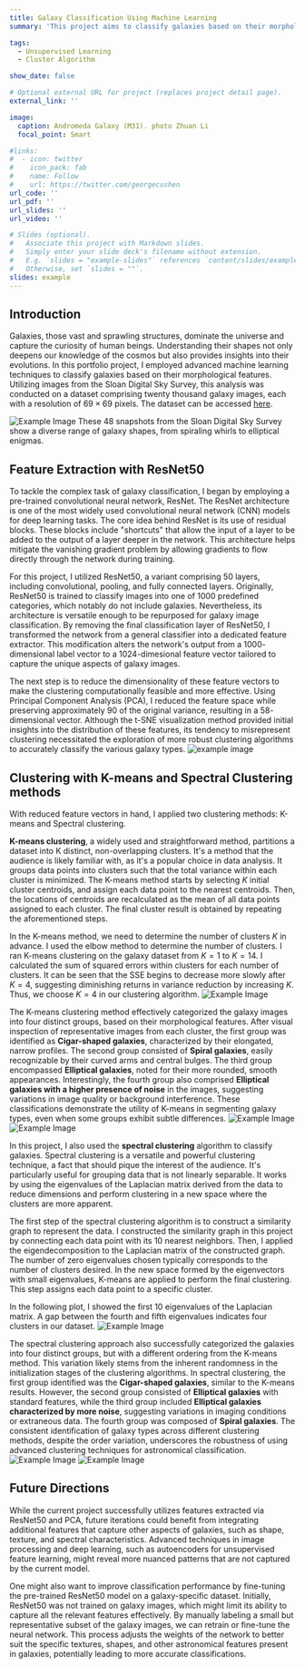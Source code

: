 ```yaml
---
title: Galaxy Classification Using Machine Learning
summary: 'This project aims to classify galaxies based on their morphologies using advanced machine learning techniques. In this project, ResNet50 is adapted for feature extraction, and K-means and spectral clustering were utilized to categorize galaxy images into four types: Cigar-shaped, Spiral, and two groups of Elliptical galaxies, one of which exhibited more noise. The analysis demonstrated the effectiveness of these techniques in distinguishing subtle differences in galaxy structures. '

tags:
  - Unsupervised Learning
  - Cluster Algorithm

show_date: false

# Optional external URL for project (replaces project detail page).
external_link: ''

image:
  caption: Andromeda Galaxy (M31). photo Zhuan Li
  focal_point: Smart

#links:
#  - icon: twitter
#    icon_pack: fab
#    name: Follow
#    url: https://twitter.com/georgecushen
url_code: ''
url_pdf: ''
url_slides: ''
url_video: ''

# Slides (optional).
#   Associate this project with Markdown slides.
#   Simply enter your slide deck's filename without extension.
#   E.g. `slides = "example-slides"` references `content/slides/example-slides.md`.
#   Otherwise, set `slides = ""`.
slides: example
---
```


## Introduction
Galaxies, those vast and sprawling structures, dominate the universe and capture the curiosity of human beings. Understanding their shapes not only deepens our knowledge of the cosmos but also provides insights into their evolutions. In this portfolio project, I employed advanced machine learning techniques to classify galaxies based on their morphological features. Utilizing images from the Sloan Digital Sky Survey, this analysis was conducted on a dataset comprising twenty thousand galaxy images, each with a resolution of $69\times69$ pixels. The dataset can be accessed [here](https://www.astro.utoronto.ca/~bovy/Galaxy10/Galaxy10.h5). 

![Example Image](./galaxy.png)
These 48 snapshots from the Sloan Digital Sky Survey show a diverse range of galaxy shapes, from spiraling whirls to elliptical enigmas.


## Feature Extraction with ResNet50
To tackle the complex task of galaxy classification, I began by employing a pre-trained convolutional neural network, ResNet. The ResNet architecture is one of the most widely used convolutional neural network (CNN) models for deep learning tasks. The core idea behind ResNet is its use of residual blocks. These blocks include "shortcuts" that allow the input of a layer to be added to the output of a layer deeper in the network. This architecture helps mitigate the vanishing gradient problem by allowing gradients to flow directly through the network during training. 

For this project, I utilized ResNet50, a variant comprising 50 layers, including convolutional, pooling, and fully connected layers. Originally, ResNet50 is trained to classify images into one of 1000 predefined categories, which notably do not include galaxies. Nevertheless, its architecture is versatile enough to be repurposed for galaxy image classification. By removing the final classification layer of ResNet50, I transformed the network from a general classifier into a dedicated feature extractor. This modification alters the network's output from a $1000$-dimensional label vector to a $1024$-dimesional feature vector tailored to capture the unique aspects of galaxy images.

The next step is to reduce the dimensionality of these feature vectors to make the clustering computationally feasible and more effective. Using Principal Component Analysis (PCA), I reduced the feature space while preserving approximately $90%$ of the original variance, resulting in a $58$-dimensional vector. Although the t-SNE visualization method provided initial insights into the distribution of these features, its tendency to misrepresent clustering necessitated the exploration of more robust clustering algorithms to accurately classify the various galaxy types.
![example image](./tsne.png)




## Clustering with K-means and Spectral Clustering methods
With reduced feature vectors in hand, I applied two clustering methods: K-means and Spectral clustering. 

**K-means clustering**, a widely used and straightforward method, partitions a dataset into K distinct, non-overlapping clusters. It's a method that the audience is likely familiar with, as it's a popular choice in data analysis. It groups data points into clusters such that the total variance within each cluster is minimized. The K-means method starts by selecting $K$ initial cluster centroids, and assign each data point to the nearest centroids. Then, the locations of centroids are recalculated as the mean of all data points assigned to each cluster. The final cluster result is obtained by repeating the aforementioned steps.

In the K-means method, we need to determine the number of clusters $K$ in advance. I used the elbow method to determine the number of clusters. I ran K-means clustering on the galaxy dataset from $K = 1$ to $K=14$. I calculated the sum of squared errors within clusters for each number of clusters. It can be seen that the SSE begins to decrease more slowly after $K=4$, suggesting diminishing returns in variance reduction by increasing $K$. Thus, we choose $K=4$ in our clustering algorithm.
![Example Image](./KmeansValidation.png)


The K-means clustering method effectively categorized the galaxy images into four distinct groups, based on their morphological features. After visual inspection of representative images from each cluster, the first group was identified as **Cigar-shaped galaxies**, characterized by their elongated, narrow profiles. The second group consisted of **Spiral galaxies**, easily recognizable by their curved arms and central bulges. The third group encompassed **Elliptical galaxies**, noted for their more rounded, smooth appearances. Interestingly, the fourth group also comprised **Elliptical galaxies with a higher presence of noise** in the images, suggesting variations in image quality or background interference. These classifications demonstrate the utility of K-means in segmenting galaxy types, even when some groups exhibit subtle differences.
![Example Image](./ResNet50.png)
![Example Image](./kmean.png)



In this project, I also used the **spectral clustering** algorithm to classify galaxies. Spectral clustering is a versatile and powerful clustering technique, a fact that should pique the interest of the audience. It's particularly useful for grouping data that is not linearly separable. It works by using the eigenvalues of the Laplacian matrix derived from the data to reduce dimensions and perform clustering in a new space where the clusters are more apparent.

The first step of the spectral clustering algorithm is to construct a similarity graph to represent the data. I constructed the similarity graph in this project by connecting each data point with its $10$ nearest neighbors. Then, I applied the eigendecomposition to the Laplacian matrix of the constructed graph. The number of zero eigenvalues chosen typically corresponds to the number of clusters desired. In the new space formed by the eigenvectors with small eigenvalues, K-means are applied to perform the final clustering. This step assigns each data point to a specific cluster.

In the following plot, I showed the first $10$ eigenvalues of the Laplacian matrix. A gap between the fourth and fifth eigenvalues indicates four clusters in our dataset.
![Example Image](./SpectralValidation.png)

The spectral clustering approach also successfully categorized the galaxies into four distinct groups, but with a different ordering from the K-means method. This variation likely stems from the inherent randomness in the initialization stages of the clustering algorithms. In spectral clustering, the first group identified was the **Cigar-shaped galaxies**, similar to the K-means results. However, the second group consisted of **Elliptical galaxies** with standard features, while the third group included **Elliptical galaxies characterized by more noise**, suggesting variations in imaging conditions or extraneous data. The fourth group was composed of **Spiral galaxies**. The consistent identification of galaxy types across different clustering methods, despite the order variation, underscores the robustness of using advanced clustering techniques for astronomical classification.
![Example Image](./ResNet50_2.png)
![Example Image](./spectral.png)


## Future Directions

While the current project successfully utilizes features extracted via ResNet50 and PCA, future iterations could benefit from integrating additional features that capture other aspects of galaxies, such as shape, texture, and spectral characteristics. Advanced techniques in image processing and deep learning, such as autoencoders for unsupervised feature learning, might reveal more nuanced patterns that are not captured by the current model.

One might also want to improve classification performance by fine-tuning the pre-trained ResNet50 model on a galaxy-specific dataset. Initially, ResNet50 was not trained on galaxy images, which might limit its ability to capture all the relevant features effectively. By manually labeling a small but representative subset of the galaxy images, we can retrain or fine-tune the neural network. This process adjusts the weights of the network to better suit the specific textures, shapes, and other astronomical features present in galaxies, potentially leading to more accurate classifications.